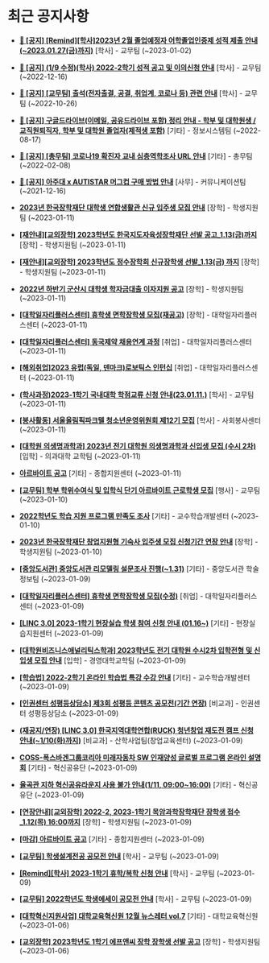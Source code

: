 # 최근 공지사항

* **[📌 [공지] [Remind][학사]2023년 2월 졸업예정자 어학졸업인증제 성적 제출 안내(~2023.01.27(금)까지)](http://ajou.ac.kr/kr/ajou/notice.do?mode=view&amp;articleNo=208274&amp;article.offset=0&amp;articleLimit=30)**
 [학사] - 교무팀 (~2023-01-02)

* **[📌 [공지] (1/9 수정)(학사) 2022-2학기 성적 공고 및 이의신청 안내](http://ajou.ac.kr/kr/ajou/notice.do?mode=view&amp;articleNo=207751&amp;article.offset=0&amp;articleLimit=30)**
 [학사] - 교무팀 (~2022-12-16)

* **[📌 [공지] [교무팀] 출석(전자출결, 공결, 취업계, 코로나 등) 관련 안내](http://ajou.ac.kr/kr/ajou/notice.do?mode=view&amp;articleNo=205552&amp;article.offset=0&amp;articleLimit=30)**
 [학사] - 교무팀 (~2022-10-26)

* **[📌 [공지] 구글드라이브(이메일, 공유드라이브 포함) 정리 안내 - 학부 및 대학원생 / 교직원퇴직자, 학부 및 대학원 졸업자(제적생 포함)](http://ajou.ac.kr/kr/ajou/notice.do?mode=view&amp;articleNo=202858&amp;article.offset=0&amp;articleLimit=30)**
 [기타] - 정보시스템팀 (~2022-08-17)

* **[📌 [공지] [총무팀] 코로나19 확진자 교내 심층역학조사 URL 안내](http://ajou.ac.kr/kr/ajou/notice.do?mode=view&amp;articleNo=180493&amp;article.offset=0&amp;articleLimit=30)**
 [기타] - 총무팀 (~2022-02-08)

* **[📌 [공지] 아주대 x AUTISTAR 머그컵 구매 방법 안내](http://ajou.ac.kr/kr/ajou/notice.do?mode=view&amp;articleNo=147976&amp;article.offset=0&amp;articleLimit=30)**
 [사무] - 커뮤니케이션팀 (~2021-12-16)

* **[2023년 한국장학재단 대학생 연합생활관 신규 입주생 모집 안내](http://ajou.ac.kr/kr/ajou/notice.do?mode=view&amp;articleNo=209581&amp;article.offset=0&amp;articleLimit=30)**
 [장학] - 학생지원팀 (~2023-01-11)

* **[[재안내][교외장학] 2023학년도 한국지도자육성장학재단 선발 공고_1.13(금)까지](http://ajou.ac.kr/kr/ajou/notice.do?mode=view&amp;articleNo=209580&amp;article.offset=0&amp;articleLimit=30)**
 [장학] - 학생지원팀 (~2023-01-11)

* **[[재안내][교외장학] 2023학년도 정수장학회 신규장학생 선발_1.13(금) 까지](http://ajou.ac.kr/kr/ajou/notice.do?mode=view&amp;articleNo=209579&amp;article.offset=0&amp;articleLimit=30)**
 [장학] - 학생지원팀 (~2023-01-11)

* **[2022년 하반기 군산시 대학생 학자금대출 이자지원 공고](http://ajou.ac.kr/kr/ajou/notice.do?mode=view&amp;articleNo=209578&amp;article.offset=0&amp;articleLimit=30)**
 [장학] - 학생지원팀 (~2023-01-11)

* **[[대학일자리플러스센터] 휴학생 면학장학생 모집(재공고)](http://ajou.ac.kr/kr/ajou/notice.do?mode=view&amp;articleNo=209576&amp;article.offset=0&amp;articleLimit=30)**
 [장학] - 대학일자리플러스센터 (~2023-01-11)

* **[[대학일자리플러스센터] 동국제약 채용연계 과정](http://ajou.ac.kr/kr/ajou/notice.do?mode=view&amp;articleNo=209571&amp;article.offset=0&amp;articleLimit=30)**
 [취업] - 대학일자리플러스센터 (~2023-01-11)

* **[[해외취업]2023 유럽(독일, 덴마크)로보틱스 인턴십](http://ajou.ac.kr/kr/ajou/notice.do?mode=view&amp;articleNo=209570&amp;article.offset=0&amp;articleLimit=30)**
 [취업] - 대학일자리플러스센터 (~2023-01-11)

* **[(학사과정)2023-1학기 국내대학 학점교류 신청 안내(23.01.11.)](http://ajou.ac.kr/kr/ajou/notice.do?mode=view&amp;articleNo=209569&amp;article.offset=0&amp;articleLimit=30)**
 [학사] - 교무팀 (~2023-01-11)

* **[[봉사활동] 서울올림픽파크텔 청소년운영위원회 제12기 모집](http://ajou.ac.kr/kr/ajou/notice.do?mode=view&amp;articleNo=209567&amp;article.offset=0&amp;articleLimit=30)**
 [학사] - 사회봉사센터 (~2023-01-11)

* **[[대학원 의생명과학과] 2023년 전기 대학원 의생명과학과 신입생 모집 (수시 2차)](http://ajou.ac.kr/kr/ajou/notice.do?mode=view&amp;articleNo=209565&amp;article.offset=0&amp;articleLimit=30)**
 [입학] - 의과대학 교학팀 (~2023-01-11)

* **[아르바이트 공고](http://ajou.ac.kr/kr/ajou/notice.do?mode=view&amp;articleNo=209554&amp;article.offset=0&amp;articleLimit=30)**
 [기타] - 종합지원센터 (~2023-01-11)

* **[[교무팀] 학부 학위수여식 및 입학식 단기 아르바이트 근로학생 모집](http://ajou.ac.kr/kr/ajou/notice.do?mode=view&amp;articleNo=209521&amp;article.offset=0&amp;articleLimit=30)**
 [행사] - 교무팀 (~2023-01-10)

* **[2022학년도 학습 지원 프로그램 만족도 조사](http://ajou.ac.kr/kr/ajou/notice.do?mode=view&amp;articleNo=209505&amp;article.offset=0&amp;articleLimit=30)**
 [기타] - 교수학습개발센터 (~2023-01-10)

* **[2023년 한국장학재단 창업지원형 기숙사 입주생 모집 신청기간 연장 안내](http://ajou.ac.kr/kr/ajou/notice.do?mode=view&amp;articleNo=209501&amp;article.offset=0&amp;articleLimit=30)**
 [장학] - 학생지원팀 (~2023-01-10)

* **[[중앙도서관] 중앙도서관 리모델링 설문조사 진행(~1.31)](http://ajou.ac.kr/kr/ajou/notice.do?mode=view&amp;articleNo=209473&amp;article.offset=0&amp;articleLimit=30)**
 [기타] - 중앙도서관 학술정보팀 (~2023-01-09)

* **[[대학일자리플러스센터] 휴학생 면학장학생 모집(수정)](http://ajou.ac.kr/kr/ajou/notice.do?mode=view&amp;articleNo=209447&amp;article.offset=0&amp;articleLimit=30)**
 [취업] - 대학일자리플러스센터 (~2023-01-09)

* **[[LINC 3.0] 2023-1학기 현장실습 학생 참여 신청 안내 (01.16~)](http://ajou.ac.kr/kr/ajou/notice.do?mode=view&amp;articleNo=209444&amp;article.offset=0&amp;articleLimit=30)**
 [기타] - 현장실습지원센터 (~2023-01-09)

* **[[대학원비즈니스애널리틱스학과] 2023학년도 전기 대학원 수시2차 입학전형 및 신입생 모집 안내](http://ajou.ac.kr/kr/ajou/notice.do?mode=view&amp;articleNo=209440&amp;article.offset=0&amp;articleLimit=30)**
 [입학] - 경영대학교학팀 (~2023-01-09)

* **[[학습법] 2022-2학기 온라인 학습법 특강 수강 안내](http://ajou.ac.kr/kr/ajou/notice.do?mode=view&amp;articleNo=209439&amp;article.offset=0&amp;articleLimit=30)**
 [기타] - 교수학습개발센터 (~2023-01-09)

* **[[인권센터 성평등상담소] 제3회 성평등 콘텐츠 공모전(기간 연장)](http://ajou.ac.kr/kr/ajou/notice.do?mode=view&amp;articleNo=209437&amp;article.offset=0&amp;articleLimit=30)**
 [비교과] - 인권센터 성평등상담소 (~2023-01-09)

* **[(재공지/연장) [LINC 3.0] 한국지역대학연합(RUCK) 청년창업 재도전 캠프 신청 안내(~1/10(화)까지)](http://ajou.ac.kr/kr/ajou/notice.do?mode=view&amp;articleNo=209431&amp;article.offset=0&amp;articleLimit=30)**
 [비교과] - 산학사업팀(창업교육센터) (~2023-01-09)

* **[COSS-폭스바겐그룹코리아 미래자동차 SW 인재양성 글로벌 프로그램 온라인 설명회](http://ajou.ac.kr/kr/ajou/notice.do?mode=view&amp;articleNo=209426&amp;article.offset=0&amp;articleLimit=30)**
 [기타] - 혁신공유단 (~2023-01-09)

* **[율곡관 지하 혁신공유라운지 사용 불가 안내(1/11, 09:00~16:00)](http://ajou.ac.kr/kr/ajou/notice.do?mode=view&amp;articleNo=209425&amp;article.offset=0&amp;articleLimit=30)**
 [기타] - 혁신공유단 (~2023-01-09)

* **[[연장안내][교외장학] 2022-2, 2023-1학기 목암과학장학재단 장학생 접수_1.12(목) 16:00까지](http://ajou.ac.kr/kr/ajou/notice.do?mode=view&amp;articleNo=209423&amp;article.offset=0&amp;articleLimit=30)**
 [장학] - 학생지원팀 (~2023-01-09)

* **[[마감] 아르바이트 공고](http://ajou.ac.kr/kr/ajou/notice.do?mode=view&amp;articleNo=209421&amp;article.offset=0&amp;articleLimit=30)**
 [기타] - 종합지원센터 (~2023-01-09)

* **[[교무팀] 학생설계전공 공모전 안내](http://ajou.ac.kr/kr/ajou/notice.do?mode=view&amp;articleNo=209420&amp;article.offset=0&amp;articleLimit=30)**
 [학사] - 교무팀 (~2023-01-09)

* **[[Remind][학사] 2023-1학기 휴학/복학 신청 안내](http://ajou.ac.kr/kr/ajou/notice.do?mode=view&amp;articleNo=209419&amp;article.offset=0&amp;articleLimit=30)**
 [학사] - 교무팀 (~2023-01-09)

* **[[교무팀] 2022학년도 학생에세이 공모전 안내](http://ajou.ac.kr/kr/ajou/notice.do?mode=view&amp;articleNo=209416&amp;article.offset=0&amp;articleLimit=30)**
 [학사] - 교무팀 (~2023-01-09)

* **[[대학혁신지원사업] 대학교육혁신원 12월 뉴스레터 vol.7](http://ajou.ac.kr/kr/ajou/notice.do?mode=view&amp;articleNo=208493&amp;article.offset=0&amp;articleLimit=30)**
 [기타] - 대학교육혁신원 (~2023-01-06)

* **[[교외장학] 2023학년도 1학기 에프앤씨 장학 장학생 선발 공고](http://ajou.ac.kr/kr/ajou/notice.do?mode=view&amp;articleNo=208488&amp;article.offset=0&amp;articleLimit=30)**
 [장학] - 학생지원팀 (~2023-01-06)
